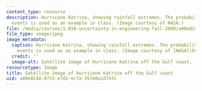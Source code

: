 ```yaml
---
content_type: resource
description: Hurricane Katrina, showing rainfall extremes. The probability of weather
  events is used as an example in class. (Image courtesy of NASA.)
file: /media/courses/1-010-uncertainty-in-engineering-fall-2008/a80e82480715e7d2ec7a357e0a1d747c_1-010f08-th.jpg
file_type: image/jpeg
image_metadata:
  caption: Hurricane Katrina, showing rainfall extremes. The probability of weather
    events is used as an example in class. (Image courtesy of [NASA](http://www.nasa.gov/).)
  credit: ''
  image-alt: Satellite image of Hurricane Katrina off the Gulf coast.
resourcetype: Image
title: Satellite image of Hurricane Katrina off the Gulf coast
uid: a80e8248-0715-e7d2-ec7a-357e0a1d747c
---
```

